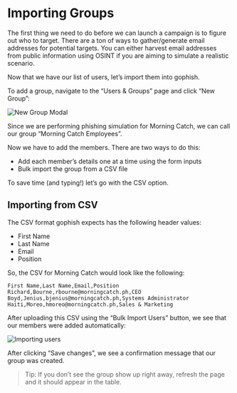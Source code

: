 # Importing Groups

The first thing we need to do before we can launch a campaign is to figure out who to target. There are a ton of ways to gather/generate email addresses for potential targets. You can either harvest email addresses from public information using OSINT if you are aiming to simulate a realistic scenario.

Now that we have our list of users, let’s import them into gophish.

To add a group, navigate to the “Users & Groups” page and click “New Group”:

![New Group Modal](https://i.imgur.com/kBZdT0G.png)

Since we are performing phishing simulation for Morning Catch, we can call our group “Morning Catch Employees”.

Now we have to add the members. There are two ways to do this:

* Add each member’s details one at a time using the form inputs
* Bulk import the group from a CSV file

To save time \(and typing!\) let’s go with the CSV option.

## Importing from CSV

The CSV format gophish expects has the following header values:

* First Name
* Last Name
* Email
* Position

So, the CSV for Morning Catch would look like the following:

```text
First Name,Last Name,Email,Position
Richard,Bourne,rbourne@morningcatch.ph,CEO
Boyd,Jenius,bjenius@morningcatch.ph,Systems Administrator
Haiti,Moreo,hmoreo@morningcatch.ph,Sales & Marketing
```

After uploading this CSV using the “Bulk Import Users” button, we see that our members were added automatically:

![Importing users](http://imgur.com/58fvRZ3.png)

After clicking “Save changes”, we see a confirmation message that our group was created.

> Tip: If you don’t see the group show up right away, refresh the page and it should appear in the table.

